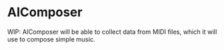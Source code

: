 # AIComposer
WIP: AIComposer will be able to collect data from MIDI files, which it will use to compose simple music.
